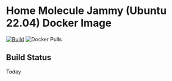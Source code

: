# Home Molecule Jammy (Ubuntu 22.04) Docker Image

[![Build](https://github.com/pipseed/docker-jammy-ansible/actions/workflows/image.yml/badge.svg)](https://github.com/pipseed/docker-jammy-ansible/actions/workflows/image.yml) ![Docker Pulls](https://img.shields.io/docker/pulls/pipseed/docker-jammy-ansible)

## Build Status

Today
